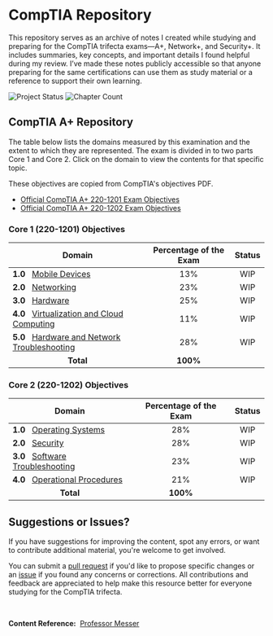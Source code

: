 # CompTIA Repository

This repository serves as an archive of notes I created while studying and preparing for the CompTIA trifecta exams—A+, Network+, and Security+. It includes summaries, key concepts, and important details I found helpful during my review. I’ve made these notes publicly accessible so that anyone preparing for the same certifications can use them as study material or a reference to support their own learning.

<p align="left">
  <img src="https://img.shields.io/badge/Status-In Progress-brightgreen?style=flat-square" alt="Project Status" />
  <img src="https://img.shields.io/badge/Current Exam-CompTIA A+-blue?style=flat-square" alt="Chapter Count" />
</p>

## CompTIA A+ Repository

The table below lists the domains measured by this examination and the extent to which they are represented. The exam is divided in to two parts Core 1 and Core 2. Click on the domain to view the contents for that specific topic.

These objectives are copied from CompTIA's objectives PDF.

- [Official CompTIA A+ 220-1201 Exam Objectives](https://partners.comptia.org/docs/default-source/resources/comptia-a-220-1201-exam-objectives-(2-0))
- [Official CompTIA A+ 220-1202 Exam Objectives](https://partners.comptia.org/docs/default-source/resources/comptia-a-220-1202-exam-objectives-(2-0))

### Core 1 (220-1201) Objectives

| Domain                                      | Percentage of the Exam | Status |
|---------------------------------------------|:-----------------------:|:-----:|
| **1.0** &nbsp;&nbsp;[Mobile Devices](./CompTIA_A+/1201/MobileDevices.md) | 13% | WIP |
| **2.0** &nbsp;&nbsp;[Networking](./CompTIA_A+/1201/Networking.md) | 23% | WIP |
| **3.0** &nbsp;&nbsp;[Hardware](./CompTIA_A+/1201/Hardware.md) | 25% | WIP |
| **4.0** &nbsp;&nbsp;[Virtualization and Cloud Computing](./CompTIA_A+/1201/Virtual&Cloud.md) | 11% | WIP |
| **5.0** &nbsp;&nbsp;[Hardware and Network Troubleshooting](./CompTIA_A+/1201/Hardware&NetworkTrob.md) | 28% | WIP |
| <div align="center">**Total**</div> | **100%** |

### Core 2 (220-1202) Objectives

| Domain                                      | Percentage of the Exam | Status |
|---------------------------------------------|:-----------------------:|:-----:|
| **1.0** &nbsp;&nbsp;[Operating Systems](./CompTIA_A+/1202/OperatingSystems.md) | 28% | WIP |
| **2.0** &nbsp;&nbsp;[Security](./CompTIA_A+/1202/Security.md) | 28% | WIP |
| **3.0** &nbsp;&nbsp;[Software Troubleshooting](./CompTIA_A+/1202/SoftwareTrob.md) | 23% | WIP |
| **4.0** &nbsp;&nbsp;[Operational Procedures](./CompTIA_A+/1202/OpProcedure.md) | 21% | WIP |
| <div align="center">**Total**</div> | **100%** |

## Suggestions or Issues?

If you have suggestions for improving the content, spot any errors, or want to contribute additional material, you're welcome to get involved.

You can submit a [pull request](https://github.com/FrancisIGP/CompTIA_Notes/pulls) if you'd like to propose specific changes or an [issue](https://github.com/FrancisIGP/CCNA-Document/issues) if you found any concerns or corrections. All contributions and feedback are appreciated to help make this resource better for everyone studying for the CompTIA trifecta.

<br>

**Content Reference:** &nbsp;[Professor Messer](https://www.professormesser.com/)